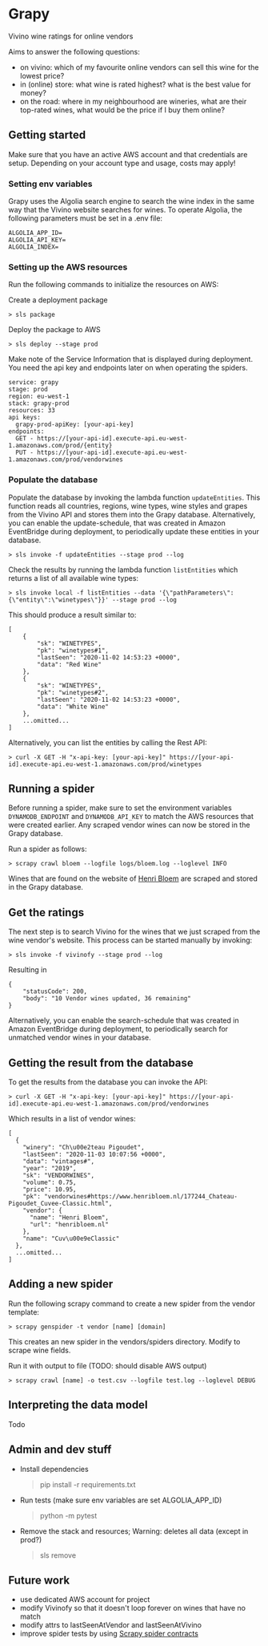 # Grapy

Vivino wine ratings for online vendors


Aims to answer the following questions:

* on vivino: which of my favourite online vendors can sell this wine for the lowest price?
* in (online) store: what wine is rated highest? what is the best value for money?
* on the road: where in my neighbourhood are wineries, what are their top-rated wines, what would be the price if I buy them online?


## Getting started

Make sure that you have an active AWS account and that credentials are setup. Depending on your account type and usage, 
costs may apply!


### Setting env variables

Grapy uses the Algolia search engine to search the wine index in the same way that the Vivino website searches for 
wines. To operate Algolia, the following parameters must be set in a .env file: 

    ALGOLIA_APP_ID=
    ALGOLIA_API_KEY=
    ALGOLIA_INDEX=


### Setting up the AWS resources

Run the following commands to initialize the resources on AWS:

Create a deployment package

    > sls package

Deploy the package to AWS

    > sls deploy --stage prod


Make note of the Service Information that is displayed during deployment. You need the api key and endpoints later on 
when operating the spiders.

    service: grapy
    stage: prod
    region: eu-west-1
    stack: grapy-prod
    resources: 33
    api keys:
      grapy-prod-apiKey: [your-api-key]
    endpoints:
      GET - https://[your-api-id].execute-api.eu-west-1.amazonaws.com/prod/{entity}
      PUT - https://[your-api-id].execute-api.eu-west-1.amazonaws.com/prod/vendorwines


### Populate the database

Populate the database by invoking the lambda function `updateEntities`. This function reads all countries, regions, 
wine types, wine styles and grapes from the Vivino API and stores them into the Grapy database. Alternatively, you can 
enable the update-schedule, that was created in Amazon EventBridge during deployment, to periodically update these 
entities in your database. 

    > sls invoke -f updateEntities --stage prod --log


Check the results by running the lambda function `listEntities` which returns a list of all available wine types:

    > sls invoke local -f listEntities --data '{\"pathParameters\":{\"entity\":\"winetypes\"}}' --stage prod --log

This should produce a result similar to:

    [
        {
            "sk": "WINETYPES",
            "pk": "winetypes#1",
            "lastSeen": "2020-11-02 14:53:23 +0000",
            "data": "Red Wine"
        },
        {
            "sk": "WINETYPES",
            "pk": "winetypes#2",
            "lastSeen": "2020-11-02 14:53:23 +0000",
            "data": "White Wine"
        },
        ...omitted...
    ]


Alternatively, you can list the entities by calling the Rest API:

    > curl -X GET -H "x-api-key: [your-api-key]" https://[your-api-id].execute-api.eu-west-1.amazonaws.com/prod/winetypes


## Running a spider

Before running a spider, make sure to set the environment variables `DYNAMODB_ENDPOINT` and `DYNAMODB_API_KEY` to match 
the AWS resources that were created earlier. Any scraped vendor wines can now be stored in the Grapy database.

Run a spider as follows:

    > scrapy crawl bloem --logfile logs/bloem.log --loglevel INFO

Wines that are found on the website of [Henri Bloem] are scraped and stored in the Grapy database.


## Get the ratings

The next step is to search Vivino for the wines that we just scraped from the wine vendor's website. This process can 
be started manually by invoking:

    > sls invoke -f vivinofy --stage prod --log

Resulting in

    {
        "statusCode": 200,
        "body": "10 Vendor wines updated, 36 remaining"
    }

Alternatively, you can enable the search-schedule that was created in Amazon EventBridge during deployment, to 
periodically search for unmatched vendor wines in your database. 


## Getting the result from the database

To get the results from the database you can invoke the API:

    > curl -X GET -H "x-api-key: [your-api-key]" https://[your-api-id].execute-api.eu-west-1.amazonaws.com/prod/vendorwines

Which results in a list of vendor wines:

    [
      {
        "winery": "Ch\u00e2teau Pigoudet",
        "lastSeen": "2020-11-03 10:07:56 +0000",
        "data": "vintages#",
        "year": "2019",
        "sk": "VENDORWINES",
        "volume": 0.75,
        "price": 10.95,
        "pk": "vendorwines#https://www.henribloem.nl/177244_Chateau-Pigoudet_Cuvee-Classic.html",
        "vendor": {
          "name": "Henri Bloem",
          "url": "henribloem.nl"
        },
        "name": "Cuv\u00e9eClassic"
      },
      ...omitted...
    ]


## Adding a new spider

Run the following scrapy command to create a new spider from the vendor template:

    > scrapy genspider -t vendor [name] [domain]

This creates an new spider in the vendors/spiders directory. Modify to scrape wine fields.

Run it with output to file (TODO: should disable AWS output)

    > scrapy crawl [name] -o test.csv --logfile test.log --loglevel DEBUG


## Interpreting the data model
Todo


## Admin and dev stuff

* Install dependencies

    > pip install -r requirements.txt

* Run tests (make sure env variables are set ALGOLIA_APP_ID)

    > python -m pytest

* Remove the stack and resources; Warning: deletes all data (except in prod?)

    > sls remove


## Future work

- use dedicated AWS account for project
- modify Vivinofy so that it doesn't loop forever on wines that have no match
- modify attrs to lastSeenAtVendor and lastSeenAtVivino
- improve spider tests by using [Scrapy spider contracts]

[Henri Bloem]: https://www.henribloem.nl/ 
[Scrapy spider contracts]: https://docs.scrapy.org/en/latest/topics/contracts.html